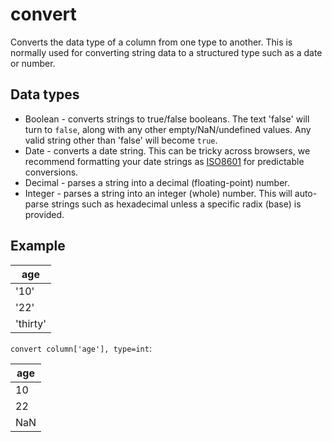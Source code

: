 # convert

Converts the data type of a column from one type to another. This is normally used for converting string data to a structured type such as a date or number.

## Data types

- Boolean - converts strings to true/false booleans. The text 'false' will turn to `false`, along with any other empty/NaN/undefined values. Any valid string other than 'false' will become `true`.
- Date - converts a date string. This can be tricky across browsers, we recommend formatting your date strings as [ISO8601](https://en.wikipedia.org/wiki/ISO_8601) for predictable conversions.
- Decimal - parses a string into a decimal (floating-point) number.
- Integer - parses a string into an integer (whole) number. This will auto-parse strings such as hexadecimal unless a specific radix (base) is provided.


## Example

| age      |
| -------- |
| '10'     |
| '22'     |
| 'thirty' |

`convert column['age'], type=int`:

| age |
| --- |
| 10  |
| 22  |
| NaN |
